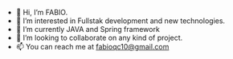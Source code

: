 - 👋 Hi, I’m FABIO.
- 👀 I’m interested in Fullstak development and new technologies.
- 🌱 I’m currently JAVA and Spring framework
- 💞️ I’m looking to collaborate on any kind of project.
- 📫 You can reach me at fabioqc10@gmail.com

<!---
fabqc10/fabqc10 is a ✨ special ✨ repository because its `README.md` (this file) appears on your GitHub profile.
You can click the Preview link to take a look at your changes.
--->
